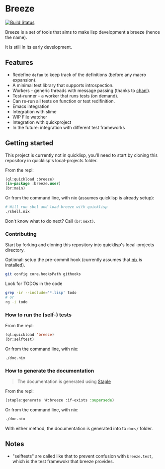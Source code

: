 # Breeze

[![Build Status](https://travis-ci.org/fstamour/breeze.svg?branch=master)](https://travis-ci.org/fstamour/breeze)

Breeze is a set of tools that aims to make lisp development a breeze (hence the name).

It is still in its early development.

## Features

* Redefine `defun` to keep track of the definitions (before any macro expansion).
* A minimal test library that supports introspection.
* Workers - generic threads with message passing (thanks to [chanl](https://github.com/zkat/chanl)).
* Test-runner - a worker that runs tests (on demand).
* Can re-run all tests on function or test redifinition.
* Emacs integration
* Integration with slime
* WIP File watcher
* Integration with quickproject
* In the future: integration with different test frameworks

## Getting started

This project is currently not in quicklisp, you'll need to start by
cloning this repository in quicklisp's local-projects folder.

From the repl:

```lisp
(ql:quickload :breeze)
(in-package :breeze.user)
(br:main)
```
Or from the command line, with nix (assumes quicklisp is already setup):

```sh
# Will run sbcl and load breeze with quicklisp
./shell.nix
```

Don't know what to do next? Call `(br:next)`.

### Contributing

Start by forking and cloning this repository into quicklisp's
local-projects directory.

Optional: setup the pre-commit hook (currently assumes that
[nix](https://nixos.org/) is installed).

```sh
git config core.hooksPath githooks
```

Look for TODOs in the code

```sh
grep -ir --include='*.lisp' todo
# or
rg -i todo
```

### How to run the (self-) tests

From the repl:

```lisp
(ql:quickload 'breeze)
(br:selftest)
```

Or from the command line, with nix:

```sh
./doc.nix
```

### How to generate the documentation

> The documentation is generated using [Staple](https://shinmera.github.io/staple/)

From the repl:

```lisp
(staple:generate '#:breeze :if-exists :supersede)
```

Or from the command line, with nix:

```sh
./doc.nix
```

With either method, the documentation is generated into to `docs/`
folder.

## Notes

- "selftests" are called like that to prevent confusion with
  `breeze.test`, which is the test framewokr that breeze provides.
